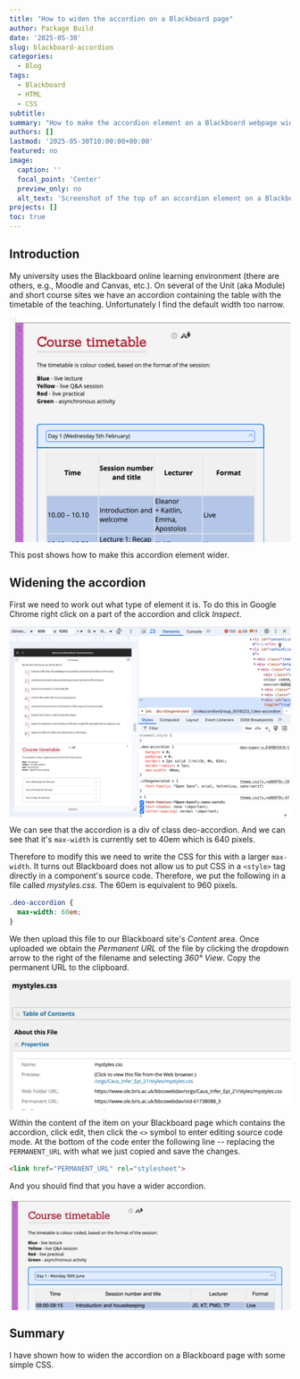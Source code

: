 ```yaml
---
title: "How to widen the accordion on a Blackboard page"
author: Package Build
date: '2025-05-30'
slug: blackboard-accordion
categories:
  - Blog
tags:
  - Blackboard
  - HTML
  - CSS
subtitle:
summary: "How to make the accordion element on a Blackboard webpage wider."
authors: []
lastmod: '2025-05-30T10:00:00+00:00'
featured: no
image:
  caption: ''
  focal_point: 'Center'
  preview_only: no
  alt_text: 'Screenshot of the top of an accordion element on a Blackboard webpage.'
projects: []
toc: true
---
```


## Introduction

My university uses the Blackboard online learning environment (there are others, e.g., Moodle and Canvas, etc.). On several of the Unit (aka Module) and short course sites we have an accordion containing the table with the timetable of the teaching. Unfortunately I find the default width too narrow.

<img src="/post/2025/blackboard-accordion/img/accordion-expanded.png" alt="Screenshot of expanded accordion." width="630" style="display: block; margin: auto;">

This post shows how to make this accordion element wider.

## Widening the accordion

First we need to work out what type of element it is. To do this in Google Chrome right click on a part of the accordion and click _Inspect_.

<img src="/post/2025/blackboard-accordion/img/devtools-inspect.png" alt="Screenshot of expanded accordion." width="630" style="display: block; margin: auto;">

We can see that the accordion is a div of class deo-accordion. And we can see that it's `max-width` is currently set to 40em which is 640 pixels.

Therefore to modify this we need to write the CSS for this with a larger `max-width`. It turns out Blackboard does not allow us to put CSS in a `<style>` tag directly in a component's source code. Therefore, we put the following in a file called _mystyles.css_. The 60em is equivalent to 960 pixels.

```css
.deo-accordion {
  max-width: 60em;
}
```

We then upload this file to our Blackboard site's _Content_ area. Once uploaded we obtain the _Permanent URL_ of the file by clicking the dropdown arrow to the right of the filename and selecting _360° View_. Copy the permanent URL to the clipboard.

<img src="/post/2025/blackboard-accordion/img/360-degree-view.png" alt="Screenshot of 360° View of our CSS file." width="630" style="display: block; margin: auto;">

Within the content of the item on your Blackboard page which contains the accordion, click edit, then click the `<>` symbol to enter editing source code mode. At the bottom of the code enter the following line -- replacing the `PERMANENT_URL` with what we just copied and save the changes.

```html
<link href="PERMANENT_URL" rel="stylesheet">
```

And you should find that you have a wider accordion.

<img src="/post/2025/blackboard-accordion/img/wider-accordion.png" alt="Screenshot of 360° View of our CSS file." width="630" style="display: block; margin: auto;">

## Summary

I have shown how to widen the accordion on a Blackboard page with some simple CSS.
